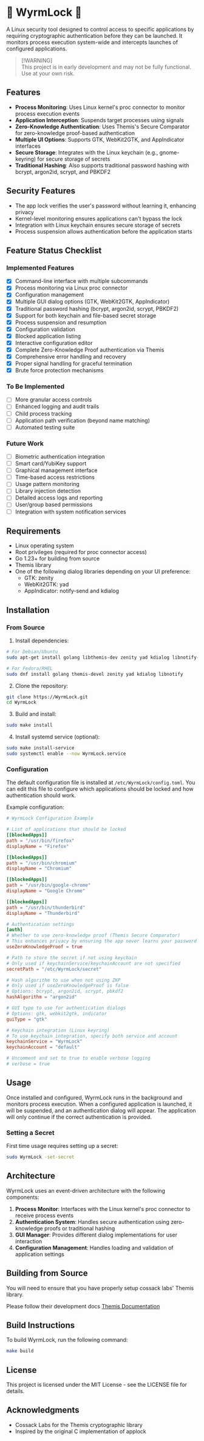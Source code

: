 # 🐲 WyrmLock 🐉 

A Linux security tool designed to control access to specific applications by requiring cryptographic authentication before they can be launched. It monitors process execution system-wide and intercepts launches of configured applications.

> [!WARNING]\
> This project is in early development and may not be fully functional. Use at your own risk.

## Features

- **Process Monitoring**: Uses Linux kernel's proc connector to monitor process execution events
- **Application Interception**: Suspends target processes using signals
- **Zero-Knowledge Authentication**: Uses Themis's Secure Comparator for zero-knowledge proof-based authentication
- **Multiple UI Options**: Supports GTK, WebKit2GTK, and AppIndicator interfaces
- **Secure Storage**: Integrates with the Linux keychain (e.g., gnome-keyring) for secure storage of secrets
- **Traditional Hashing**: Also supports traditional password hashing with bcrypt, argon2id, scrypt, and PBKDF2

## Security Features

- The app lock verifies the user's password without learning it, enhancing privacy
- Kernel-level monitoring ensures applications can't bypass the lock
- Integration with Linux keychain ensures secure storage of secrets
- Process suspension allows authentication before the application starts

## Feature Status Checklist

### Implemented Features

- [x] Command-line interface with multiple subcommands
- [x] Process monitoring via Linux proc connector
- [x] Configuration management
- [x] Multiple GUI dialog options (GTK, WebKit2GTK, AppIndicator)
- [x] Traditional password hashing (bcrypt, argon2id, scrypt, PBKDF2)
- [x] Support for both keychain and file-based secret storage
- [x] Process suspension and resumption
- [x] Configuration validation
- [x] Blocked application listing
- [x] Interactive configuration editor
- [x] Complete Zero-Knowledge Proof authentication via Themis
- [x] Comprehensive error handling and recovery
- [x] Proper signal handling for graceful termination
- [x] Brute force protection mechanisms

### To Be Implemented

- [ ] More granular access controls
- [ ] Enhanced logging and audit trails
- [ ] Child process tracking
- [ ] Application path verification (beyond name matching)
- [ ] Automated testing suite

### Future Work

- [ ] Biometric authentication integration
- [ ] Smart card/YubiKey support
- [ ] Graphical management interface
- [ ] Time-based access restrictions
- [ ] Usage pattern monitoring
- [ ] Library injection detection
- [ ] Detailed access logs and reporting
- [ ] User/group based permissions
- [ ] Integration with system notification services

## Requirements

- Linux operating system
- Root privileges (required for proc connector access)
- Go 1.23+ for building from source
- Themis library
- One of the following dialog libraries depending on your UI preference:
  - GTK: zenity
  - WebKit2GTK: yad
  - AppIndicator: notify-send and kdialog

## Installation

### From Source

1. Install dependencies:

```bash
# For Debian/Ubuntu
sudo apt-get install golang libthemis-dev zenity yad kdialog libnotify-bin

# For Fedora/RHEL
sudo dnf install golang themis-devel zenity yad kdialog libnotify
```

2. Clone the repository:

```bash
git clone https://WyrmLock.git
cd WyrmLock
```

3. Build and install:

```bash
sudo make install
```

4. Install systemd service (optional):

```bash
sudo make install-service
sudo systemctl enable --now WyrmLock.service
```

### Configuration

The default configuration file is installed at `/etc/WyrmLock/config.toml`. You can edit this file to configure which applications should be locked and how authentication should work.

Example configuration:

```toml
# WyrmLock Configuration Example

# List of applications that should be locked
[[blockedApps]]
path = "/usr/bin/firefox"
displayName = "Firefox"

[[blockedApps]]
path = "/usr/bin/chromium"
displayName = "Chromium"

[[blockedApps]]
path = "/usr/bin/google-chrome"
displayName = "Google Chrome"

[[blockedApps]]
path = "/usr/bin/thunderbird"
displayName = "Thunderbird"

# Authentication settings
[auth]
# Whether to use zero-knowledge proof (Themis Secure Comparator)
# This enhances privacy by ensuring the app never learns your password
useZeroKnowledgeProof = true

# Path to store the secret if not using keychain
# Only used if keychainService/keychainAccount are not specified
secretPath = "/etc/WyrmLock/secret"

# Hash algorithm to use when not using ZKP
# Only used if useZeroKnowledgeProof is false
# Options: bcrypt, argon2id, scrypt, pbkdf2
hashAlgorithm = "argon2id"

# GUI type to use for authentication dialogs
# Options: gtk, webkit2gtk, indicator
guiType = "gtk"

# Keychain integration (Linux keyring)
# To use keychain integration, specify both service and account
keychainService = "WyrmLock"
keychainAccount = "default"

# Uncomment and set to true to enable verbose logging
# verbose = true
```

## Usage

Once installed and configured, WyrmLock runs in the background and monitors process execution. When a configured application is launched, it will be suspended, and an authentication dialog will appear. The application will only continue if the correct authentication is provided.

### Setting a Secret

First time usage requires setting up a secret:

```bash
sudo WyrmLock -set-secret
```

## Architecture

WyrmLock uses an event-driven architecture with the following components:

1. **Process Monitor**: Interfaces with the Linux kernel's proc connector to receive process events
2. **Authentication System**: Handles secure authentication using zero-knowledge proofs or traditional hashing
3. **GUI Manager**: Provides different dialog implementations for user interaction
4. **Configuration Management**: Handles loading and validation of application settings

## Building from Source

You will need to ensure that you have properly setup cossack labs' Themis library.

Please follow their development docs [Themis Documentation](https://docs.cossacklabs.com/themis/languages/go/installation/)

## Build Instructions

To build WyrmLock, run the following command:

```bash
make build
```

## License

This project is licensed under the MIT License - see the LICENSE file for details.

## Acknowledgments

- Cossack Labs for the Themis cryptographic library
- Inspired by the original C implementation of applock
